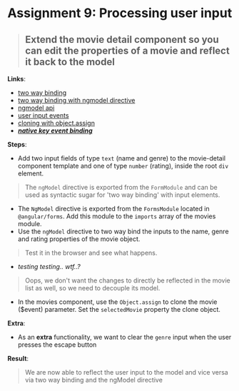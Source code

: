 Assignment 9: Processing user input
==============================================

> ## Extend the movie detail component so you can edit the properties of a movie and reflect it back to the model

**Links**:
- [two way binding](https://angular.io/docs/ts/latest/guide/template-syntax.html#!#two-way)
- [two way binding with ngmodel directive](https://angular.io/guide/template-syntax#two-way-binding---)
- [ngmodel api](https://angular.io/docs/ts/latest/api/forms/index/NgModel-directive.html)
- [user input events](https://angular.io/docs/ts/latest/guide/user-input.html)
- [cloning with object.assign](https://developer.mozilla.org/nl/docs/Web/JavaScript/Reference/Global_Objects/Object/assign)
- ***[native key event binding](https://www.bennadel.com/blog/3088-native-key-combination-event-binding-support-in-angular-2-beta-17.htm)***

**Steps**:
- Add two input fields of type `text` (name and genre) to the movie-detail component template and one of type `number` (rating), inside the root `div` element.
> The `ngModel` directive is exported from the `FormModule` and can be used as syntactic sugar for 'two way binding' with input elements.
- The `NgModel` directive is exported from the `FormsModule` located in `@angular/forms`. Add this module to the `imports` array of the movies module.
- Use the `ngModel` directive to two way bind the inputs to the name, genre and rating properties of the movie object.
> Test it in the browser and see what happens. 
- *testing testing.. wtf..?*
> Oops, we don't want the changes to directly be reflected in the movie list as well, so we need to decouple its model.
- In the movies component, use the `Object.assign` to clone the movie ($event) parameter. Set the `selectedMovie` property the clone object.

**Extra**:
- As an **extra** functionality, we want to clear the `genre` input when the user presses the escape button

**Result**:
> We are now able to reflect the user input to the model and vice versa via two way binding and the ngModel directive
